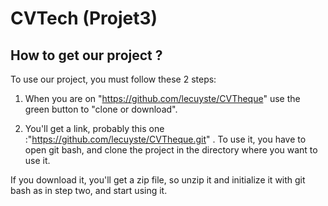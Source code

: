 # CVTech (Projet3)
                                                        
## How to get our project ?

To use our project, you must follow these 2 steps: 

1) When you are on "https://github.com/lecuyste/CVTheque" use the green button to "clone or download".

2) You'll get a link, probably this one :"https://github.com/lecuyste/CVTheque.git" . 
To use it, you have to open git bash, and clone the project in the directory where you want to use it.

If you download it, you'll get a zip file, so unzip it and initialize it with git bash as in step two, and start using it.


                                      
